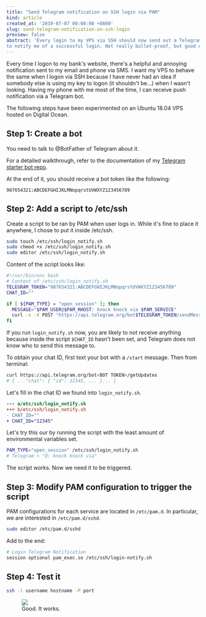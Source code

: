 ```yaml
---
title: "Send Telegram notification on SSH login via PAM"
kind: article
created_at: '2019-07-07 00:00:00 +0800'
slug: send-telegram-notification-on-ssh-login
preview: false
abstract: 'Every login to my VPS via SSH should now send out a Telegram message
to notify me of a successful login. Not really bullet-proof, but good enough.'
--- 
```


<!-- 
This line is 80 characters long
01234567890123456789012345678901234567890123456789012345678901234567890123456789
-->

Every time I logon to my bank's website, there's a helpful and annoying
notification sent to my email and phone via SMS. I want my VPS to behave the
same when I logon via SSH because I have never had an idea if somebody else is
using my key to logon (it shouldn't be...) when I wasn't looking. Having my
phone with me most of the time, I can receive push notification via a Telegram
bot.

The following steps have been experimented on an Ubuntu 18.04 VPS hosted on
Digital Ocean.

## Step 1: Create a bot

You need to talk to @BotFather of Telegram about it.

For a detailed walkthrough, refer to the documentation of my [Telegram starter
bot repo](https://github.com/tommyku/telegram-bot-starter#step-1-register-your-bot).

At the end of it, you should receive a bot token like the following:

~~~
987654321:ABCDEFGHIJKLMNopqrstUVWXYZ123456789
~~~

## Step 2: Add a script to /etc/ssh

Create a script to be ran by PAM when user logs in. While it's fine to place
it anywhere, I chose to put it inside /etc/ssh.

~~~ bash
sudo touch /etc/ssh/login_notify.sh
sudo chmod +x /etc/ssh/login_notify.sh
sudo editor /etc/ssh/login_notify.sh
~~~

Content of the script looks like:

~~~ bash
#!/usr/bin/env bash
# Content of /etc/ssh/login_notify.sh
TELEGRAM_TOKEN="987654321:ABCDEFGHIJKLMNopqrstUVWXYZ123456789"
CHAT_ID=""

if [ ${PAM_TYPE} = "open_session" ]; then
  MESSAGE="$PAM_USER@$PAM_RHOST: knock knock via $PAM_SERVICE"
  curl -s -X POST "https://api.telegram.org/bot$TELEGRAM_TOKEN/sendMessage" -d chat_id="$CHAT_ID" -d text="$MESSAGE" > /dev/null 2>&1
fi
~~~

If you run `login_notify.sh` now, you are likely to not receive anything
because inside the script `$CHAT_ID` hasn't been set, and Telegram does not
know who to send this message to.

To obtain your chat ID, first text your bot with a `/start` message.
Then from terminal:

~~~ bash
curl https://api.telegram.org/bot<BOT TOKEN>/getUpdates
# { ..."chat": { "id": 12345, ... }... }
~~~

Let's fill in the chat ID we found into `login_notify.sh`.

~~~ diff
--- a/etc/ssh/login_notify.sh
+++ b/etc/ssh/login_notify.sh
- CHAT_ID=""
+ CHAT_ID="12345"
~~~

Let's try this our by running the script with the least amount of
environmental variables set.

~~~ bash
PAM_TYPE="open_session" /etc/ssh/login_notify.sh
# Telegram > "@: knock knock via"
~~~

The script works. Now we need it to be triggered.

## Step 3: Modify PAM configuration to trigger the script

PAM configurations for each service are located in `/etc/pam.d`. In
particular, we are interested in `/etc/pam.d/sshd`.

~~~ bash
sudo editor /etc/pam.d/sshd
~~~

Add to the end:

~~~ bash
# Login Telegram Notification
session optional pam_exec.so /etc/ssh/login-notify.sh
~~~

## Step 4: Test it

~~~ bash
ssh -l username hostname -P port
~~~

<figure>
<img src='./it-works.png'/>
<figcaption>Good. It works.</figcaption>
</figure>
